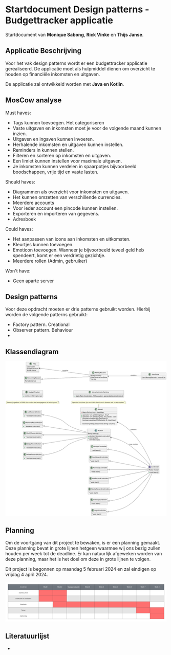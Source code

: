 # Startdocument Design patterns - Budgettracker applicatie

Startdocument van **Monique Sabong**, **Rick Vinke** en **Thijs Janse**.

## Applicatie Beschrijving

Voor het vak design patterns wordt er een budgettracker applicatie gerealiseerd. De applicatie moet als hulpmiddel dienen
om overzicht te houden op financiële inkomsten en uitgaven. 

De applicatie zal ontwikkeld worden met **Java en Kotlin**.


## MosCow analyse

Must haves:

- Tags kunnen toevoegen. Het categoriseren
- Vaste uitgaven en inkomsten moet je voor de volgende maand kunnen inzien.
- Uitgaven en ingaven kunnen invoeren.
- Herhalende inkomsten en uitgaven kunnen instellen.
- Reminders in kunnen stellen.
- Filteren en sorteren op inkomsten en uitgaven. 
- Een limiet kunnen instellen voor maximale uitgaven.
- Je inkomsten kunnen verdelen in spaarpotjes bijvoorbeeld boodschappen, vrije tijd en vaste lasten. 

Should haves:

- Diagrammen als overzicht voor inkomsten en uitgaven.
- Het kunnen omzetten van verschillende currencies.
- Meerdere accounts
- Voor ieder account een pincode kunnen instellen.
- Exporteren en importeren van gegevens. 
- Adresboek

Could haves:
- Het aanpassen van icons aan inkomsten en uitkomsten. 
- Kleurtjes kunnen toevoegen.
- Emoticon toevoegen. Wanneer je bijvoorbeeld teveel geld heb spendeert, komt er een verdrietig gezichtje.
- Meerdere rollen (Admin, gebruiker)

Won't have:

- Geen aparte server

## Design patterns
Voor deze opdracht moeten er drie patterns gebruikt worden. Hierbij worden de volgende patterns gebruikt:

- Factory pattern. Creational
- Observer pattern. Behaviour
-

## Klassendiagram

![Class Diagram](img/class-diagram.png "First Version of the class diagram")


## Planning

Om de voortgang van dit project te bewaken, is er een planning gemaakt. Deze planning bevat in grote lijnen hetgeen waarmee wij ons bezig zullen houden per week tot de deadline. Er kan natuurlijk afgeweken worden van deze planning, maar het is het doel om deze in grote lijnen te volgen.

Dit project is begonnen op maandag 5 februari 2024 en zal eindigen op vrijdag 4 april 2024.

![Planning](img/planning.png "Project planning")

## Literatuurlijst

- 
